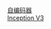 [自编码器][1] <br>
[Inception V3][2]<br>

 [1]:https://www.zybuluo.com/zqbinggong/note/1147181
 [2]:https://www.zybuluo.com/zqbinggong/note/1154482
